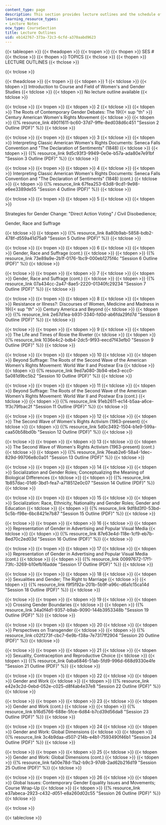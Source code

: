 ```yaml
---
content_type: page
description: This section provides lecture outlines and the schedule of course topics.
learning_resource_types:
- Lecture Notes
ocw_type: CourseSection
title: Lecture Outlines
uid: eb142767-373a-72c3-6cfd-a370aabd9623
---
```


{{< tableopen >}}
{{< theadopen >}}
{{< tropen >}}
{{< thopen >}}
SES #
{{< thclose >}}
{{< thopen >}}
TOPICS
{{< thclose >}}
{{< thopen >}}
LECTURE OUTLINES
{{< thclose >}}

{{< trclose >}}

{{< theadclose >}}
{{< tropen >}}
{{< tdopen >}}
1
{{< tdclose >}}
{{< tdopen >}}
Introduction to Course and Field of Women's and Gender Studies
{{< tdclose >}}
{{< tdopen >}}
No lecture outline available
{{< tdclose >}}

{{< trclose >}}
{{< tropen >}}
{{< tdopen >}}
2
{{< tdclose >}}
{{< tdopen >}}
The Roots of Contemporary Gender Debates: The 19{{< sup "th" >}} Century American Women's Rights Movement
{{< tdclose >}}
{{< tdopen >}}
{{% resource_link 49011611-bc60-37d7-9ffe-8ed038d6c451 "Session 2 Outline (PDF)" %}}
{{< tdclose >}}

{{< trclose >}}
{{< tropen >}}
{{< tdopen >}}
3
{{< tdclose >}}
{{< tdopen >}}
Interpreting Classic American Women's Rights Documents: Seneca Falls Convention and "The Declaration of Sentiments" (1848)
{{< tdclose >}}
{{< tdopen >}}
{{% resource_link 9d5c93f3-9949-0e0e-b57a-ada80e7e91bf "Session 3 Outline (PDF)" %}}
{{< tdclose >}}

{{< trclose >}}
{{< tropen >}}
{{< tdopen >}}
4
{{< tdclose >}}
{{< tdopen >}}
Interpreting Classic American Women's Rights Documents: Seneca Falls Convention and "The Declaration of Sentiments" (1848) (cont.)
{{< tdclose >}}
{{< tdopen >}}
{{% resource_link 67fea253-63d8-9cd1-9e98-e6ee3389de55 "Session 4 Outline (PDF)" %}}
{{< tdclose >}}

{{< trclose >}}
{{< tropen >}}
{{< tdopen >}}
5
{{< tdclose >}}
{{< tdopen >}}


Strategies for Gender Change: "Direct Action Voting" / Civil Disobedience;

Gender, Race and Suffrage


{{< tdclose >}}
{{< tdopen >}}
{{% resource_link 8a80b9ab-5858-bdb2-478f-d559a41d75a9 "Session 5 Outline (PDF)" %}}
{{< tdclose >}}

{{< trclose >}}
{{< tropen >}}
{{< tdopen >}}
6
{{< tdclose >}}
{{< tdopen >}}
Gender, Race and Suffrage (cont.)
{{< tdclose >}}
{{< tdopen >}}
{{% resource_link 73e89a9e-2b1f-0176-1bc9-000eb1275f4c "Session 6 Outline (PDF)" %}}
{{< tdclose >}}

{{< trclose >}}
{{< tropen >}}
{{< tdopen >}}
7
{{< tdclose >}}
{{< tdopen >}}
Gender, Race and Suffrage (cont.)
{{< tdclose >}}
{{< tdopen >}}
{{% resource_link 07a434cc-2a47-8ae5-2220-01340fc29234 "Session 7 Outline (PDF)" %}}
{{< tdclose >}}

{{< trclose >}}
{{< tropen >}}
{{< tdopen >}}
8
{{< tdclose >}}
{{< tdopen >}}
Resistance or Illness?: Discourses of Women, Medicine and Madness in 19{{< sup "th" >}} Century America and Beyond
{{< tdclose >}}
{{< tdopen >}}
{{% resource_link 2e67d1ea-b931-3340-fd0d-ab6fda29fd7d "Session 8 Outline (PDF)" %}}
{{< tdclose >}}

{{< trclose >}}
{{< tropen >}}
{{< tdopen >}}
9
{{< tdclose >}}
{{< tdopen >}}
The Life and Times of Rosie the Riveter
{{< tdclose >}}
{{< tdopen >}}
{{% resource_link 1036e4c2-bdb4-2dc5-9f93-eecd7f43efb0 "Session 9 Outline (PDF)" %}}
{{< tdclose >}}

{{< trclose >}}
{{< tropen >}}
{{< tdopen >}}
10
{{< tdclose >}}
{{< tdopen >}}
Beyond Suffrage: The Roots of the Second Wave of the American Women's Rights Movement: World War II and Postwar Era
{{< tdclose >}}
{{< tdopen >}}
{{% resource_link 9ed7a080-3b94-ebe3-ecc0-5a081d9bc5b2 "Session 10 Outline (PDF)" %}}
{{< tdclose >}}

{{< trclose >}}
{{< tropen >}}
{{< tdopen >}}
11
{{< tdclose >}}
{{< tdopen >}}
Beyond Suffrage: The Roots of the Second Wave of the American Women's Rights Movement: World War II and Postwar Era (cont.)
{{< tdclose >}}
{{< tdopen >}}
{{% resource_link 91eb2611-ec14-b5aa-a6ce-1f3c79fbac2f "Session 11 Outline (PDF)" %}}
{{< tdclose >}}

{{< trclose >}}
{{< tropen >}}
{{< tdopen >}}
12
{{< tdclose >}}
{{< tdopen >}}
The Second Wave of Women's Rights Activism (1963-present)
{{< tdclose >}}
{{< tdopen >}}
{{% resource_link 5d0c3492-1504-b1e9-599a-caa50b58bd0b "Session 12 Outline (PDF)" %}}
{{< tdclose >}}

{{< trclose >}}
{{< tropen >}}
{{< tdopen >}}
13
{{< tdclose >}}
{{< tdopen >}}
The Second Wave of Women's Rights Activism (1963-present) (cont.)
{{< tdclose >}}
{{< tdopen >}}
{{% resource_link 76eab2e6-58a4-1dec-829d-99706e8c0a01 "Session 13 Outline (PDF)" %}}
{{< tdclose >}}

{{< trclose >}}
{{< tropen >}}
{{< tdopen >}}
14
{{< tdclose >}}
{{< tdopen >}}
Socialization and Gender Roles; Conceptualizing the Meaning of Biological Differences
{{< tdclose >}}
{{< tdopen >}}
{{% resource_link 1b857dac-01d6-3bd1-fea7-a718512e0c07 "Session 14 Outline (PDF)" %}}
{{< tdclose >}}

{{< trclose >}}
{{< tropen >}}
{{< tdopen >}}
15
{{< tdclose >}}
{{< tdopen >}}
Socialization: Race, Ethnicity, Nationality and Gender Roles; Gender and Education
{{< tdclose >}}
{{< tdopen >}}
{{% resource_link 9df8d3f0-53bd-5c5b-f98e-6bc8421e7b87 "Session 15 Outline (PDF)" %}}
{{< tdclose >}}

{{< trclose >}}
{{< tropen >}}
{{< tdopen >}}
16
{{< tdclose >}}
{{< tdopen >}}
Representation of Gender in Advertising and Popular Visual Media
{{< tdclose >}}
{{< tdopen >}}
{{% resource_link 87e63e4d-118e-1cf9-eb7b-8ed70c2ed03d "Session 16 Outline (PDF)" %}}
{{< tdclose >}}

{{< trclose >}}
{{< tropen >}}
{{< tdopen >}}
17
{{< tdclose >}}
{{< tdopen >}}
Representation of Gender in Advertising and Popular Visual Media (cont.)
{{< tdclose >}}
{{< tdopen >}}
{{% resource_link 00997672-17f1-73fc-3269-b10efb16adde "Session 17 Outline (PDF)" %}}
{{< tdclose >}}

{{< trclose >}}
{{< tropen >}}
{{< tdopen >}}
18
{{< tdclose >}}
{{< tdopen >}}
Sexualities and Gender; The Right to Marriage
{{< tdclose >}}
{{< tdopen >}}
{{% resource_link f9f5f92a-201b-5b9f-a96c-d6a1c15ca14d "Session 18 Outline (PDF)" %}}
{{< tdclose >}}

{{< trclose >}}
{{< tropen >}}
{{< tdopen >}}
19
{{< tdclose >}}
{{< tdopen >}}
Crossing Gender Boundaries
{{< tdclose >}}
{{< tdopen >}}
{{% resource_link 34a0f4d1-9357-b9ab-9090-144b3953348b "Session 19 Outline (PDF)" %}}
{{< tdclose >}}

{{< trclose >}}
{{< tropen >}}
{{< tdopen >}}
20
{{< tdclose >}}
{{< tdopen >}}
Perspectives on Transgender
{{< tdclose >}}
{{< tdopen >}}
{{% resource_link c02f273f-cbc7-6e9b-f38a-7e7317ff2904 "Session 20 Outline (PDF)" %}}
{{< tdclose >}}

{{< trclose >}}
{{< tropen >}}
{{< tdopen >}}
21
{{< tdclose >}}
{{< tdopen >}}
Sexuality, Contraception and Reproductive Choice
{{< tdclose >}}
{{< tdopen >}}
{{% resource_link 0aba6846-51ab-5fd9-996d-668d9330e4fe "Session 21 Outline (PDF)" %}}
{{< tdclose >}}

{{< trclose >}}
{{< tropen >}}
{{< tdopen >}}
22
{{< tdclose >}}
{{< tdopen >}}
Gender and Work
{{< tdclose >}}
{{< tdopen >}}
{{% resource_link e42e3c2d-0ebd-052e-c025-d8f4ab4e37e8 "Session 22 Outline (PDF)" %}}
{{< tdclose >}}

{{< trclose >}}
{{< tropen >}}
{{< tdopen >}}
23
{{< tdclose >}}
{{< tdopen >}}
Gender and Work (cont.)
{{< tdclose >}}
{{< tdopen >}}
{{% resource_link b16d5766-688e-5fce-6d84-b7cd39d56da8 "Session 23 Outline (PDF)" %}}
{{< tdclose >}}

{{< trclose >}}
{{< tropen >}}
{{< tdopen >}}
24
{{< tdclose >}}
{{< tdopen >}}
Gender and Work: Global Dimensions
{{< tdclose >}}
{{< tdopen >}}
{{% resource_link 3c4b9daa-d507-214b-e4b1-7593490f46b1 "Session 24 Outline (PDF)" %}}
{{< tdclose >}}

{{< trclose >}}
{{< tropen >}}
{{< tdopen >}}
25
{{< tdclose >}}
{{< tdopen >}}
Gender and Work: Global Dimensions (cont.)
{{< tdclose >}}
{{< tdopen >}}
{{% resource_link fa00e78d-11a2-b9c3-97d8-2ad62b216d19 "Session 25 Outline (PDF)" %}}
{{< tdclose >}}

{{< trclose >}}
{{< tropen >}}
{{< tdopen >}}
26
{{< tdclose >}}
{{< tdopen >}}
Global Issues: Contemporary Gender Equality Issues and Movements; Course Wrap-Up
{{< tdclose >}}
{{< tdopen >}}
{{% resource_link e37abeca-2923-c432-d051-e8a260d02c55 "Session 26 Outline (PDF)" %}}
{{< tdclose >}}

{{< trclose >}}

{{< tableclose >}}